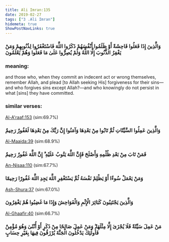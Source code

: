 ```yaml
---
title: Ali Imran:135
date: 2019-02-27
tags: ["3 .Ali Imran"]
hidemeta: true 
ShowPostNavLinks: true 
---
```

### وَالَّذِينَ إِذَا فَعَلُوا فَاحِشَةً أَوْ ظَلَمُوا أَنْفُسَهُمْ ذَكَرُوا اللَّهَ فَاسْتَغْفَرُوا لِذُنُوبِهِمْ وَمَنْ يَغْفِرُ الذُّنُوبَ إِلَّا اللَّهُ وَلَمْ يُصِرُّوا عَلَىٰ مَا فَعَلُوا وَهُمْ يَعْلَمُونَ
### meaning: 
and those who, when they commit an indecent act or wrong themselves, remember Allah, and plead [to Allah seeking His] forgiveness for their sins—and who forgives sins except Allah?—and who knowingly do not persist in what [sins] they have committed.
### similar verses: 

[Al-A'raaf:153](/7/153) (sim:69.7%)

### وَالَّذِينَ عَمِلُوا السَّيِّئَاتِ ثُمَّ تَابُوا مِنْ بَعْدِهَا وَآمَنُوا إِنَّ رَبَّكَ مِنْ بَعْدِهَا لَغَفُورٌ رَحِيمٌ

[Al-Maaida:39](/5/39) (sim:68.9%)

### فَمَنْ تَابَ مِنْ بَعْدِ ظُلْمِهِ وَأَصْلَحَ فَإِنَّ اللَّهَ يَتُوبُ عَلَيْهِ ۗ إِنَّ اللَّهَ غَفُورٌ رَحِيمٌ

[An-Nisaa:110](/4/110) (sim:67.7%)

### وَمَنْ يَعْمَلْ سُوءًا أَوْ يَظْلِمْ نَفْسَهُ ثُمَّ يَسْتَغْفِرِ اللَّهَ يَجِدِ اللَّهَ غَفُورًا رَحِيمًا

[Ash-Shura:37](/42/37) (sim:67.0%)

### وَالَّذِينَ يَجْتَنِبُونَ كَبَائِرَ الْإِثْمِ وَالْفَوَاحِشَ وَإِذَا مَا غَضِبُوا هُمْ يَغْفِرُونَ

[Al-Ghaafir:40](/40/40) (sim:66.7%)

### مَنْ عَمِلَ سَيِّئَةً فَلَا يُجْزَىٰ إِلَّا مِثْلَهَا ۖ وَمَنْ عَمِلَ صَالِحًا مِنْ ذَكَرٍ أَوْ أُنْثَىٰ وَهُوَ مُؤْمِنٌ فَأُولَٰئِكَ يَدْخُلُونَ الْجَنَّةَ يُرْزَقُونَ فِيهَا بِغَيْرِ حِسَابٍ
